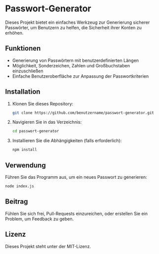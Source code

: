 # Passwort-Generator

Dieses Projekt bietet ein einfaches Werkzeug zur Generierung sicherer Passwörter, um Benutzern zu helfen, die Sicherheit ihrer Konten zu erhöhen.

## Funktionen
- Generierung von Passwörtern mit benutzerdefinierten Längen
- Möglichkeit, Sonderzeichen, Zahlen und Großbuchstaben einzuschließen
- Einfache Benutzeroberfläche zur Anpassung der Passwortkriterien

## Installation
1. Klonen Sie dieses Repository:
   ```bash
   git clone https://github.com/benutzername/passwort-generator.git
   ```
2. Navigieren Sie in das Verzeichnis:
   ```bash
   cd passwort-generator
   ```
3. Installieren Sie die Abhängigkeiten (falls erforderlich):
   ```bash
   npm install
   ```

## Verwendung
Führen Sie das Programm aus, um ein neues Passwort zu generieren:
```bash
node index.js
```

## Beitrag
Fühlen Sie sich frei, Pull-Requests einzureichen, oder erstellen Sie ein Problem, um Feedback zu geben.

## Lizenz
Dieses Projekt steht unter der MIT-Lizenz.